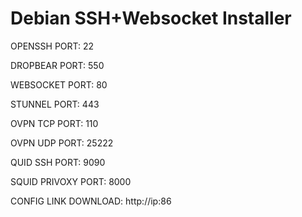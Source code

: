 # Debian SSH+Websocket Installer
OPENSSH PORT: 22

DROPBEAR PORT: 550

WEBSOCKET PORT: 80

STUNNEL PORT: 443

OVPN TCP PORT: 110

OVPN UDP PORT: 25222

QUID SSH PORT: 9090

SQUID PRIVOXY PORT: 8000


CONFIG LINK DOWNLOAD: http://ip:86









